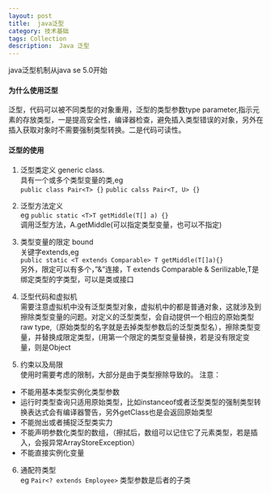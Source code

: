 ```yaml
---
layout: post
title:  java泛型
category: 技术基础
tags: Collection
description:  Java 泛型
---
```


java泛型机制从java se 5.0开始
#### 为什么使用泛型
泛型，代码可以被不同类型的对象重用，泛型的类型参数type parameter,指示元素的存放类型，一是提高安全性，编译器检查，避免插入类型错误的对象，另外在插入获取对象时不需要强制类型转换。二是代码可读性。


#### 泛型的使用



1. 泛型类定义 generic class.  
具有一个或多个类型变量的类,eg<br>
   `public class Pair<T> {}`
    `public calss Pair<T, U> {}`


2. 泛型方法定义<br>
eg
    `public static <T>T getMiddle(T[] a) {}`   
调用泛型方法，A.<String>getMiddle(可以指定类型变量，也可以不指定)

3. 类型变量的限定 bound<br>
关键字extends,eg   
 `public static <T extends Comparable> T getMiddle(T[]a){}`   <br>
另外，限定可以有多个，”&”连接，T extends Comparable & Serilizable,T是绑定类型的字类型，可以是类或接口

4. 泛型代码和虚拟机<br>
需要注意虚拟机中没有泛型类型对象，虚拟机中的都是普通对象，这就涉及到擦除类型变量的问题。对定义的泛型类型，会自动提供一个相应的原始类型raw type,（原始类型的名字就是去掉类型参数后的泛型类型名），擦除类型变量，并替换成限定类型，(用第一个限定的类型变量替换，若是没有限定变量，则是Object

5. 约束以及局限<br>
使用时需要考虑的限制，大部分是由于类型擦除导致的。
注意：
-  不能用基本类型实例化类型参数
-  运行时类型查询只适用原始类型，比如instanceof或者泛型类型的强制类型转换表达式会有编译器警告，另外getClass也是会返回原始类型
-  不能抛出或者捕捉泛型类实力
-  不能声明参数化类型的数组，（擦拭后，数组可以记住它了元素类型，若是插入，会报异常ArrayStoreException）
-  不能直接实例化变量

6. 通配符类型<br>
eg
 `Pair<? extends Employee>`
类型参数是后者的子类

